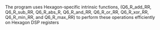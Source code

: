 The program uses Hexagon-specific intrinsic functions,
(Q6_R_add_RR, Q6_R_sub_RR, Q6_R_abs_R, Q6_R_and_RR, Q6_R_or_RR, Q6_R_xor_RR, Q6_R_min_RR, and Q6_R_max_RR) to perform these operations efficiently on Hexagon DSP registers
